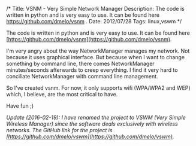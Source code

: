 /*
Title: VSNM - Very Simple Network Manager
Description: The code is written in python and is very easy to use. It can be found here https://github.com/dmelo/vsnm .
Date: 2012/07/28
Tags: linux,vswm
*/

The code is written in python and is very easy to use. It can be found here
[https://github.com/dmelo/vsnm](https://github.com/dmelo/vsnm).

I'm very angry about the way NetworkManager manages my network. Not because it
uses graphical interface. But because when I want to change something by command
line, there comes NetworkManager minutes/seconds afterwards to creep everything.
I find it very hard to conciliate NetworkManager with command line management.

So I've created vsnm. For now, it only supports wifi (WPA/WPA2 and WEP) which,
I believe, are the most critical to have.

Have fun ;)

*Update (2016-02-19): I have renamed the project to VSWM (Very Simple Wireless
Manager) since the software deals exclusively with wireless networks. The GitHub
link for the project is
[https://github.com/dmelo/vswm](https://github.com/dmelo/vswm).*


